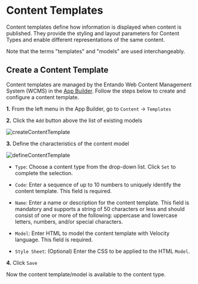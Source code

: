 # Content Templates

Content templates define how information is displayed when content is published. They provide the styling and layout parameters for Content Types and enable different representations of the same content.

Note that the terms "templates" and "models" are used interchangeably.

## Create a Content Template

Content templates are managed by the Entando Web Content Management System (WCMS) in the [App Builder](../../docs/getting-started/concepts-overview.md#entando-app-builder). Follow the steps below to create and configure a content template.

**1.** From the left menu in the App Builder, go to `Content` → `Templates`

**2.** Click the `Add` button above the list of existing models  

![createContentTemplate](./img/content_template1.png)

**3.** Define the characteristics of the content model

![defineContentTemplate](./img/content_template2.png)

- `Type`: Choose a content type from the drop-down list. Click `Set` to complete the selection.

- `Code`: Enter a sequence of up to 10 numbers to uniquely identify the content template. This field is required.

- `Name`: Enter a name or description for the content template. This field is mandatory and supports a string of 50 characters or less and should consist of one or more of the following: uppercase and lowercase letters, numbers, and/or special characters.

- `Model`: Enter HTML to model the content template with Velocity language. This field is required.

- `Style Sheet`: (Optional) Enter the CSS to be applied to the HTML `Model`.

**4.** Click `Save`

Now the content template/model is available to the content type.

